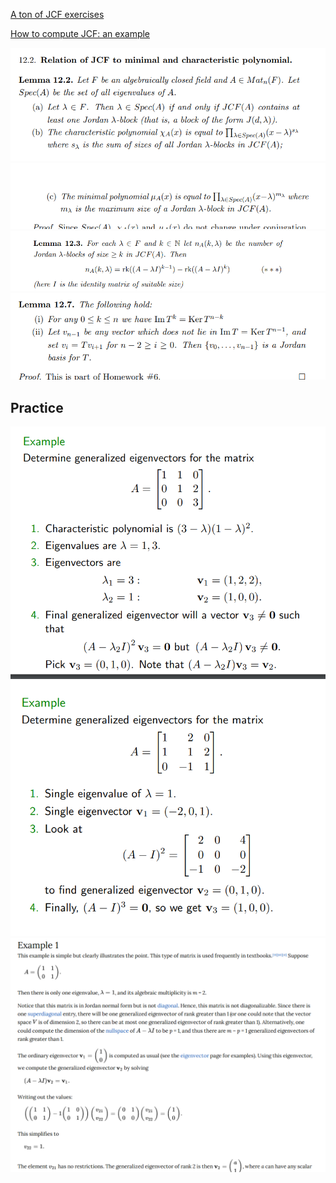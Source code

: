 [A ton of JCF exercises](http://www.math.lsa.umich.edu/~jchw/2016Math122Material/Homework8-Math122-Sp2016.pdf)

[How to compute JCF: an example](https://empslocal.ex.ac.uk/people/staff/rjchapma/courses/jcf.pdf)

![](_attachments/Pasted%20image%2020210530003544.png)
![](_attachments/Pasted%20image%2020210530003556.png)
![](_attachments/Pasted%20image%2020210530003633.png)
![](_attachments/Pasted%20image%2020210530003837.png)

## Practice

![](_attachments/Pasted%20image%2020210530003954.png)
![](_attachments/Pasted%20image%2020210530004046.png)
![](_attachments/Pasted%20image%2020210530004625.png)